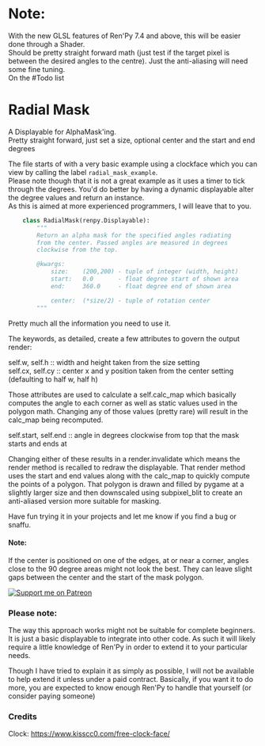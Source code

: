 # Note:
With the new GLSL features of Ren'Py 7.4 and above, this will be easier done through a Shader.  
Should be pretty straight forward math (just test if the target pixel is between the desired angles to the centre). Just the anti-aliasing will need some fine tuning.  
On the #Todo list




# Radial Mask
A Displayable for AlphaMask'ing.  
Pretty straight forward, just set a size, optional center and the start and end degrees

The file starts of with a very basic example using a clockface which you can view by calling the label `radial_mask_example`.  
Please note though that it is not a great example as it uses a timer to tick through the degrees. You'd do better by having a dynamic displayable alter the degree values and return an instance.  
As this is aimed at more experienced programmers, I will leave that to you.

```py
    class RadialMask(renpy.Displayable):
        """                                                                   
        Return an alpha mask for the specified angles radiating 
        from the center. Passed angles are measured in degrees  
        clockwise from the top.

        @kwargs:
            size:    (200,200) - tuple of integer (width, height)
            start:   0.0       - float degree start of shown area
            end:     360.0     - float degree end of shown area

            center:  (*size/2) - tuple of rotation center
        """
```
Pretty much all the information you need to use it.

The keywords, as detailed, create a few attributes to govern the output render:

self.w, self.h :: width and height taken from the size setting  
self.cx, self.cy :: center x and y position taken from the center setting (defaulting to half w, half h)

Those attributes are used to calculate a self.calc_map which basically computes the angle to each corner as well as static values used in the polygon math. Changing any of those values (pretty rare) will result in the calc_map being recomputed.

self.start, self.end :: angle in degrees clockwise from top that the mask starts and ends at

Changing either of these results in a render.invalidate which means the render method is recalled to redraw the displayable. That render method uses the start and end values along with the calc_map to quickly compute the points of a polygon. That polygon is drawn and filled by pygame at a slightly larger size and then downscaled using subpixel_blit to create an anti-aliased version more suitable for masking.

Have fun trying it in your projects and let me know if you find a bug or snaffu.

#### Note:  
If the center is positioned on one of the edges, at or near a corner, angles close to the 90 degree areas might not look the best. They can leave slight gaps between the center and the start of the mask polygon. 


[![Support me on Patreon](https://c5.patreon.com/external/logo/become_a_patron_button.png)](https://www.patreon.com/bePatron?u=19978585)

### Please note:

The way this approach works might not be suitable for complete beginners. It is just a basic displayable to integrate into other code. As such it will likely require a little knowledge of Ren'Py in order to extend it to your particular needs. 

Though I have tried to explain it as simply as possible, I will not be available to help extend it unless under a paid contract.
Basically, if you want it to do more, you are expected to know enough Ren'Py to handle that yourself (or consider paying someone)

### Credits

Clock: https://www.kisscc0.com/free-clock-face/
